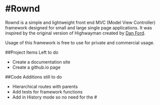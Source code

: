 #Rownd
===================

Rownd is a simple and lightweight front end MVC (Model View Controller) framework designed for small and large single page applications. It was inspired by the original version of Highwayman created by [Dan Ford](http://www.danjford.com).

Usage of this framework is free to use for private and commercial usage.

##Project Items Left to do
 - Create a documentation site
 - Create a github.io page

##Code Additions still to do
 - Hierarchical routes with parents
 - Add tests for framework functions
 - Add in History mode so no need for the #